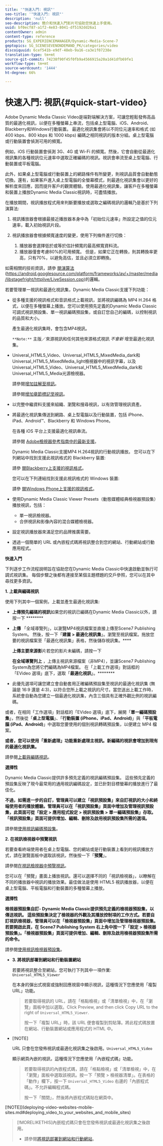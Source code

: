 ```yaml
---
title: '"快速入門: 視訊"'
seo-title: '"快速入門: 視訊"'
description: 'null'
seo-description: 簡介和快速入門影片可協助您快速上手使用。
uuid: bf0ecf87-a1f2-4e83-8041-df5192dd26a1
contentOwner: admin
content-type: reference
products: SG_EXPERIENCEMANAGER/Dynamic-Media-Scene-7
geptopics: SG_SCENESEVENONDEMAND_PK/categories/video
discoiquuid: 6cef541b-e9df-48eb-9a16-ca3e1f07238e
translation-type: tm+mt
source-git-commit: 74238f90f45f0fb9a4566915a20a1d41dfb69fe1
workflow-type: tm+mt
source-wordcount: '1444'
ht-degree: 66%

---
```



# 快速入門: 視訊{#quick-start-video}

Adobe Dynamic Media Classic Video是端對端解決方案，可讓您輕鬆發佈高品質的最適化視訊，以便在多種螢幕上串流，包括桌上型電腦、iOS、Android、Blackberry和Windows行動裝置。 最適化視訊集會將以不同位元速率和格式 (如 400 kbps、800 kbps 和 1000 kbps) 編碼之相同視訊的版本分組。桌上型電腦或行動裝置會偵測可用的頻寬。

例如，iOS 行動裝置會偵測 3G、4G 或 Wi-Fi 的頻寬。然後，它會自動從最適化視訊集的各種視訊位元速率中選取正確編碼的視訊。視訊會串流至桌上型電腦、行動裝置或平板電腦。

此外，如果桌上型電腦或行動裝置上的網路條件有所變更，則視訊品質會自動動態切換。還有，如果客戶進入桌上型電腦的全螢幕模式，則最適化視訊集會以更好的解析度來回應，因而提升客戶的觀賞體驗。使用最適化視訊集，讓客戶在多種螢幕和裝置上播放Dynamic Media Classic視訊時，可盡情播放。

在播放期間，視訊播放程式用來判斷要播放或選取之編碼視訊的邏輯乃是基於下列演算法:

1. 視訊播放器會根據最接近播放器本身中為「初始位元速率」所設定之值的位元速率，載入初始視訊片段。
1. 視訊播放器會根據頻寬速度的變更，使用下列條件進行切換：

   1. 播放器會選擇低於或等於估計頻寬的最高頻寬資料流。
   1. 播放器僅會考慮80%的可用頻寬。 但是，如果它正在轉換，則其轉換率更高，只有70%，以避免高估，並且必須立即轉換。

如需相關的技術資訊，請參 [閱演算法](https://android.googlesource.com/platform/frameworks/av/+/master/media/libstagefright/httplive/LiveSession.cpp) (https://android.googlesource.com/platform/frameworks/av/+/master/media/libstagefright/httplive/LiveSession.cpp)的邏輯。

若要管理單一視訊和最適化視訊集，Dynamic Media Classic支援下列功能：

* 從多種支援的視訊格式和音訊格式上載視訊，並將視訊編碼為 MP4 H.264 格式，以便在多種螢幕上播放。您可以使用預先定義的Dynamic Media Classic可調式視訊預設集、單一視訊編碼預設集，或自訂您自己的編碼，以控制視訊的品質和大小。

   產生最適化視訊集時，會包含MP4視訊。

   `**Note:**` 主版／來源視訊和任何其他來源格式視訊 *不會新* 增至最適化視訊集。

* Univeral_HTML5_Video、Universal_HTML5_MixedMedia_dark和Universal_HTML5_MixedMedia_light檢視器中的視訊字幕，以及Universal_HTML5_Video、Universal_HTML5_MixedMedia_dark和Universal_HTML5_Media光源檢視器。

   請參閱[增加註解至視訊](adding-captions-video.md)。

   請參閱[增加章節標記至視訊](adding-chapter-markers-video.md)。

* 以完整中繼資料支援來組織、瀏覽和搜尋視訊，以有效管理視訊資產。
* 將最適化視訊集傳送到網路、桌上型電腦以及行動裝置，包括 iPhone、iPad、Android™、Blackberry 和 Windows Phone。

   在各種 iOS 平台上支援最適化視訊串流。

   請參閱 [Adobe檢視器參考指南中的最新支援](https://docs.adobe.com/content/help/en/dynamic-media-developer-resources/library/home.html)。

   Dynamic Media Classic支援MP4 H.264視訊的行動視訊播放。 您可以在下列網站中找到支援此視訊格式的 Blackberry 裝置: 

   請參 [閱Blackberry上支援的視訊格式](https://support.blackberry.com/kb/articleDetail?ArticleNumber=000005482)。

   您可以在下列連結找到支援此視訊格式的 Windows 裝置:

   請參 [閱Windows Phone上支援的視訊格式](https://msdn.microsoft.com/en-us/library/ff462087(v=vs.92).aspx)。

* 使用Dynamic Media Classic Viewer Presets（動態媒體經典檢視器預設集）播放視訊，包括：

   * 單一視訊檢視器。
   * 合併視訊和影像內容的混合媒體檢視器。

* 設定視訊播放器來滿足您的品牌推廣需要。
* 透過一個簡單的 URL 或內嵌程式碼將視訊整合到您的網站、行動網站或行動應用程式。

**快速入門**

下列逐步工作流程說明旨在協助您在Dynamic Media Classic中快速啟動並執行可調式視訊集。 每個步驟之後都有連接至某個主題標題的交戶參照，您可以在其中尋找更多資訊。

**1. 上載與編碼視訊**

使用下列其中一個案例，上載並產生最適化視訊集: 

* **上傳預先編碼的視訊**&#x200B;如果您的視訊已編碼在Dynamic Media Classic以外，請按一下 ********
* **上傳** 「全域導覽列」，以瀏覽MP4視訊檔案並直接上傳至Scene7 Publishing System。 然後，按一下「**建置 > 最適化視訊集**」。瀏覽至視訊檔案。拖放您要的視訊檔案至「最適化視訊集」表格，然後儲存視訊集。****

   **上傳主要來源影**&#x200B;片若您的影片未編碼，請按一下 

   **在全域導覽列上** ，上傳主視訊來源檔案（非MP4），並讓Scene7 Publishing System為您將它們編碼為MP4檔案。 在「上載工作選項」對話框的「EVideo 選項」底下，選取「**最適化視訊**」。********

* 此優先選項可讓您建立會自動套用正確編碼預設集至視訊的最適化視訊集 (無論是 16:9 還是 4:3)，以符合您所上載之視訊的尺寸。當您送出上載工作時，系統會自動為您建立一個最適化視訊集，內含三個具有正確外觀比例的視訊編碼。

或者，在相同「工作選項」對話框的「EVideo 選項」底下，展開「**單一編碼預設集**」，然後從「**桌上型電腦**」、「**行動裝置 (iPhone、iPad、Android)**」與「**平板電腦 (iPad、Android)**」中選取您要使用的個別視訊轉碼預設集，以便建立 MP4 檔案。

**或者，您可以使用「重新處理」功能重新處理主視訊。新編碼的視訊會增加到現有的最適化視訊集。**

請參閱[上載與編碼視訊](uploading-encoding-videos.md#uploading_and_encoding_videos)。

**選擇性**

Dynamic Media Classic提供許多預先定義的視訊編碼預設集。 這些預先定義的預設集反映了現今最常用的通用視訊編碼設定，並已針對目標螢幕的播放進行了最佳化。[](uploading-encoding-videos.md#working_with_video_encoding_presets)

**不過，如需進一步的自訂，管理員可以建立「視訊預設集」來自訂視訊的大小和終端使用者的播放體驗。管理員可以在「視訊預設集」頁面中增加及管理視訊預設集，此頁面可從「設定 > 應用程式設定 > 視訊預設集 > 單一編碼預設集」存取。「視訊預設集」頁面可提供增加、編輯、刪除及啟用視訊預設集所需的選項。**

請參閱[使用視訊編碼預設集](uploading-encoding-videos.md#working_with_video_encoding_presets)。

**2. 在視訊檢視器中預覽視訊**

若要查看終端使用者在桌上型電腦、您的網站或是行動裝置上看到的視訊播放方式，請在瀏覽面板中選取該視訊，然後按一下「**預覽**」。

請參閱[在視訊檢視器中預覽視訊](previewing-videos-video-viewer.md#previewing_videos_in_a_video_viewer)。

您可以在「預覽」畫面上播放視訊。還可以選擇不同的「視訊檢視器」，以瞭解在不同的播放器中視訊的播放效果。最佳做法是使用 HTML5 視訊播放器，以便在桌上型電腦、平板電腦和行動裝置的多種螢幕上播放。

**選擇性**

**檢視器預設集自訂- Dynamic Media Classic提供預先定義的檢視器預設集，以傳送視訊。 這些預設集決定了檢視器的外觀及其播放控制項的工作方式。若要自訂視訊檢視器，管理員可以在「檢視器預設集」頁面中增加及管理檢視器預設集。若要開啟此頁，在 Scene7 Publishing System 右上角中按一下「設定 > 檢視器預設集」。「檢視器預設集」頁面可提供增加、編輯、刪除及啟用檢視器預設集所需的命令。**

請參閱[使用視訊檢視器預設集](previewing-videos-video-viewer.md#working_with_video_viewer_presets)。

* **3. 將視訊部署到網站和行動裝置網站**

   若要將視訊整合至網站，您可執行下列其中一項作業: `Universal_HTML5_Viewer`

   在本身的彈出式視窗或強制回應視窗中顯示視訊，這種情況下您應使用「複製 URL」功能。

   >若要取得視訊的 URL，請在「格點檢視」或「清單檢視」中，在「瀏覽」面板中加以選取。Click Preview, and then click Copy URL to the right of `Universal_HTML5_Viewer`.
   >
   >按一下「複製 URL」時，該 URL 便會複製到剪貼簿。將此程式碼放置在網站、行動裝置網站或應用程式的 HTML 中。

* [!NOTE]

   URL 只會在您發佈視訊或最適化視訊集之後啟用。`Universal_HTML5_Video`

   顯示網頁內嵌的視訊，這種情況下您應使用「內嵌程式碼」功能。

   >若要取得視訊的內嵌程式碼，請在「格點檢視」或「清單檢視」中，在「瀏覽」面板中選取該視訊。按一下「預覽 > 檢視器清單」。在表格的「動作」欄下，按一下 `Universal_HTML5_Video` 右邊的「內嵌程式碼」。不允許編輯程式碼。
   >
   >按一下「關閉」，然後將內嵌程式碼貼在網頁中。

[!NOTE]](deploying-video-websites-mobile-sites.md#deploying_video_to_your_websites_and_mobile_sites)

>[!MORELIKETHIS]內嵌程式碼只會在您發佈視訊或最適化視訊集之後啟用。
>
>* 請參閱[將視訊部署到網站和行動網站](deploying-video-websites-mobile-sites.md#deploying_video_to_your_websites_and_mobile_sites)。


